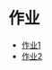# 作业  
* [作业1](https://github.com/ophwsjtu18/ohw20f/blob/main/zyh/Homework_1/lena.jpg?raw=true)
* [作业2](https://github.com/ophwsjtu18/ohw20f/blob/main/zyh/Homework_2/House.png?raw=true)

